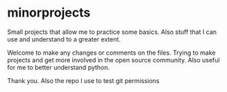# minorprojects
Small projects that allow me to practice some basics. Also stuff that I can use and understand to a greater extent.

Welcome to make any changes or comments on the files.
Trying to make projects and get more involved in the open source community.
Also useful for me to better understand python.

Thank you.
Also the repo I use to test git permissions
